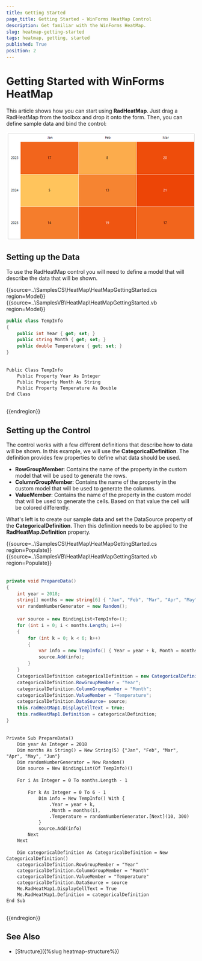 ```yaml
---
title: Getting Started
page_title: Getting Started - WinForms HeatMap Control
description: Get familiar with the WinForms HeatMap.  
slug: heatmap-getting-started
tags: heatmap, getting, started
published: True
position: 2
---
```


# Getting Started with WinForms HeatMap

This article shows how you can start using **RadHeatMap**. Just drag a RadHeatMap from the toolbox and drop it onto the form. Then, you can define sample data and bind the control:

![WinForms RadHeatMap Getting Started](images/heatmap-getting-started001.png)

## Setting up the Data

To use the RadHeatMap control you will need to define a model that will describe the data that will be shown.

{{source=..\SamplesCS\HeatMap\HeatMapGettingStarted.cs region=Model}} 
{{source=..\SamplesVB\HeatMap\HeatMapGettingStarted.vb region=Model}} 

````C#
public class TempInfo 
{ 
    public int Year { get; set; } 
    public string Month { get; set; } 
    public double Temperature { get; set; } 
}            


````
````VB.NET

Public Class TempInfo
    Public Property Year As Integer
    Public Property Month As String
    Public Property Temperature As Double
End Class


````

{{endregion}} 

## Setting up the Control

The control works with a few different definitions that describe how to data will be shown. In this example, we will use the __CategoricalDefinition__. The definition provides few properties to define what data should be used.
* __RowGroupMember__: Contains the name of the property in the custom model that will be used to generate the rows.
* __ColumnGroupMember__: Contains the name of the property in the custom model that will be used to generate the columns.
* __ValueMember__: Contains the name of the property in the custom model that will be used to generate the cells. Based on that value the cell will be colored differently.

What's left is to create our sample data and set the DataSource property of the __CategoricalDefinition__. Then this definition needs to be applied to the __RadHeatMap.Definition__ property.

{{source=..\SamplesCS\HeatMap\HeatMapGettingStarted.cs region=Populate}} 
{{source=..\SamplesVB\HeatMap\HeatMapGettingStarted.vb region=Populate}} 

````C#

private void PrepareData()
{
    int year = 2018;
    string[] months = new string[6] { "Jan", "Feb", "Mar", "Apr", "May", "Jun" };
    var randomNumberGenerator = new Random();

    var source = new BindingList<TempInfo>();
    for (int i = 0; i < months.Length; i++)
    {
        for (int k = 0; k < 6; k++)
        {
            var info = new TempInfo() { Year = year + k, Month = months[i], Temperature = randomNumberGenerator.Next(10, 300) };
            source.Add(info);
        }
    }
    CategoricalDefinition categoricalDefinition = new CategoricalDefinition();
    categoricalDefinition.RowGroupMember = "Year";
    categoricalDefinition.ColumnGroupMember = "Month";
    categoricalDefinition.ValueMember = "Temperature";
    categoricalDefinition.DataSource= source;
	this.radHeatMap1.DisplayCellText = true;
    this.radHeatMap1.Definition = categoricalDefinition;
}  


````
````VB.NET

Private Sub PrepareData()
    Dim year As Integer = 2018
    Dim months As String() = New String(5) {"Jan", "Feb", "Mar", "Apr", "May", "Jun"}
    Dim randomNumberGenerator = New Random()
    Dim source = New BindingList(Of TempInfo)()

    For i As Integer = 0 To months.Length - 1

        For k As Integer = 0 To 6 - 1
            Dim info = New TempInfo() With {
                .Year = year + k,
                .Month = months(i),
                .Temperature = randomNumberGenerator.[Next](10, 300)
            }
            source.Add(info)
        Next
    Next

    Dim categoricalDefinition As CategoricalDefinition = New CategoricalDefinition()
    categoricalDefinition.RowGroupMember = "Year"
    categoricalDefinition.ColumnGroupMember = "Month"
    categoricalDefinition.ValueMember = "Temperature"
    categoricalDefinition.DataSource = source
	Me.RadHeatMap1.DisplayCellText = True
    Me.RadHeatMap1.Definition = categoricalDefinition
End Sub


````

{{endregion}}

## See Also

* [Structure]({%slug heatmap-structure%}) 

